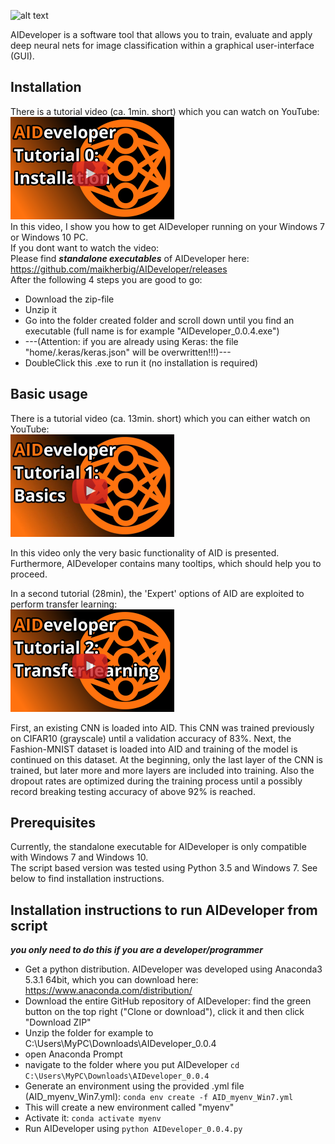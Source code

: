 
![alt text](https://github.com/maikherbig/AIDeveloper/blob/master/art/main_icon_simple_04_text2.png "AIDeveloper Logo with Text")  

AIDeveloper is a software tool that allows you to train, evaluate and apply deep neural nets 
for image classification within a graphical user-interface (GUI).  

## Installation 
There is a tutorial video (ca. 1min. short) which you can watch on YouTube:  
[![Alternate Text](/art/Youtube_Link_Tutorial0_v01.png)](https://youtu.be/uqygHsVlCCM "AIDeveloper Tutorial 0")  
In this video, I show you how to get AIDeveloper running on your Windows 7 or Windows 10 PC.  
If you dont want to watch the video:  
Please find **_standalone executables_** of AIDeveloper here:  
https://github.com/maikherbig/AIDeveloper/releases  
After the following 4 steps you are good to go:  
* Download the zip-file   
* Unzip it  
* Go into the folder created folder and scroll down until you find an executable (full name is for example "AIDeveloper_0.0.4.exe")  
* ---(Attention: if you are already using Keras: the file "home/.keras/keras.json" will be overwritten!!!)---  
* DoubleClick this .exe to run it (no installation is required) 

## Basic usage
There is a tutorial video (ca. 13min. short) which you can either watch on YouTube:  
[![Alternate Text](/art/Youtube_Link_Tutorial1_v04.png)](https://youtu.be/dvFiSRnwoto "AIDeveloper Tutorial 1")

In this video only the very basic functionality of AID is presented. Furthermore, AIDeveloper contains many tooltips, which should help you to proceed.  
  
In a second tutorial (28min), the 'Expert' options of AID are exploited to perform transfer learning:  
[![Alternate Text](art/Youtube_Link_Tutorial2_v04.png)](https://youtu.be/NWhv4PF0C4g "AIDeveloper Tutorial 2")

 
First, an existing CNN is loaded into AID. This CNN was trained previously on CIFAR10 (grayscale) until a validation accuracy of 83%. Next, the Fashion-MNIST dataset is loaded into AID and training of the model is continued on this dataset. At the beginning, only the last layer of the CNN is trained, but later more and more layers are included into training. Also the dropout rates are optimized during the training process until a possibly record breaking testing accuracy of above 92% is reached.

## Prerequisites

Currently, the standalone executable for AIDeveloper is only compatible with Windows 7 and Windows 10.  
The script based version was tested using Python 3.5 and Windows 7. See below to find installation instructions.

## Installation instructions to run AIDeveloper from script
**_you only need to do this if you are a developer/programmer_**
* Get a python distribution. AIDeveloper was developed using Anaconda3 5.3.1 64bit, which you can download here:
https://www.anaconda.com/distribution/
* Download the entire GitHub repository of AIDeveloper: find the green button on the top right ("Clone or download"), click it and then click "Download ZIP"
* Unzip the folder for example to C:\Users\MyPC\Downloads\AIDeveloper_0.0.4
* open Anaconda Prompt
* navigate to the folder where you put AIDeveloper `cd C:\Users\MyPC\Downloads\AIDeveloper_0.0.4`
* Generate an environment using the provided .yml file (AID_myenv_Win7.yml): `conda env create -f AID_myenv_Win7.yml`
* This will create a new environment called "myenv"
* Activate it: `conda activate myenv`
* Run AIDeveloper using `python AIDeveloper_0.0.4.py`


